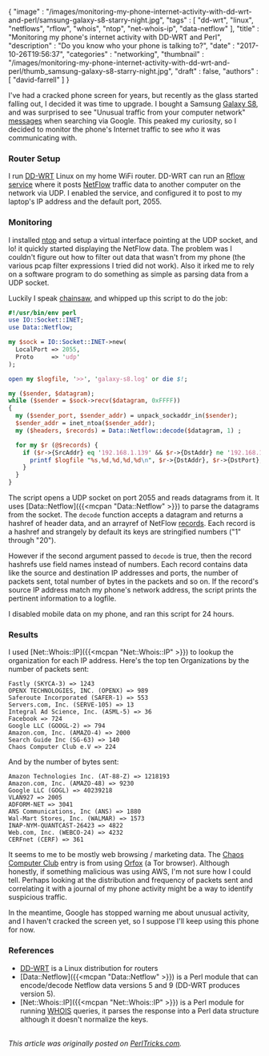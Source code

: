 {
   "image" : "/images/monitoring-my-phone-internet-activity-with-dd-wrt-and-perl/samsung-galaxy-s8-starry-night.jpg",
   "tags" : [
      "dd-wrt",
      "linux",
      "netflows",
      "rflow",
      "whois",
      "ntop",
      "net-whois-ip",
      "data-netflow"
   ],
   "title" : "Monitoring my phone's internet activity with DD-WRT and Perl",
   "description" : "Do you know who your phone is talking to?",
   "date" : "2017-10-26T19:56:37",
   "categories" : "networking",
   "thumbnail" : "/images/monitoring-my-phone-internet-activity-with-dd-wrt-and-perl/thumb_samsung-galaxy-s8-starry-night.jpg",
   "draft" : false,
   "authors" : [
      "david-farrell"
   ]
}

I've had a cracked phone screen for years, but recently as the glass started falling out, I decided it was time to upgrade. I bought a Samsung [Galaxy S8](https://www.samsung.com/us/explore/galaxy-s8/), and was surprised to see "Unusual traffic from your computer network" [messages](https://support.google.com/websearch/answer/86640?hl=en) when searching via Google. This peaked my curiosity, so I decided to monitor the phone's Internet traffic to see *who* it was communicating with.

### Router Setup

I run [DD-WRT](http://www.dd-wrt.com/site/index) Linux on my home WiFi router. DD-WRT can run an [Rflow service](https://www.dd-wrt.com/wiki/index.php/Network_traffic_analysis_with_netflow_and_ntop) where it posts [NetFlow](https://en.wikipedia.org/wiki/NetFlow) traffic data to another computer on the network via UDP. I enabled the service, and configured it to post to my laptop's IP address and the default port, 2055.

### Monitoring

I installed [ntop](https://www.ntop.org/) and setup a virtual interface pointing at the UDP socket, and lo! it quickly started displaying the NetFlow data. The problem was I couldn't figure out how to filter out data that wasn't from my phone (the various pcap filter expressions I tried did not work). Also it irked me to rely on a software program to do something as simple as parsing data from a UDP socket.

Luckily I speak [chainsaw](https://en.wikipedia.org/wiki/Perl), and whipped up this script to do the job:

```perl
#!/usr/bin/env perl
use IO::Socket::INET;
use Data::Netflow;

my $sock = IO::Socket::INET->new(
  LocalPort => 2055,
  Proto     => 'udp'
);

open my $logfile, '>>', 'galaxy-s8.log' or die $!;

my ($sender, $datagram);
while ($sender = $sock->recv($datagram, 0xFFFF))
{
  my ($sender_port, $sender_addr) = unpack_sockaddr_in($sender);
  $sender_addr = inet_ntoa($sender_addr);
  my ($headers, $records) = Data::Netflow::decode($datagram, 1) ;

  for my $r (@$records) {
    if ($r->{SrcAddr} eq '192.168.1.139' && $r->{DstAddr} ne '192.168.1.1') {
      printf $logfile "%s,%d,%d,%d,%d\n", $r->{DstAddr}, $r->{DstPort}, $r->{Packets}, $r->{Octets}, time;
    }
  }
}
```

The script opens a UDP socket on port 2055 and reads datagrams from it. It uses [Data::Netflow]({{<mcpan "Data::Netflow" >}}) to parse the datagrams from the socket. The `decode` function accepts a datagram and returns a hashref of header data, and an arrayref of NetFlow [records](https://en.wikipedia.org/wiki/NetFlow#NetFlow_Record). Each record is a hashref and strangely by default its keys are stringified numbers ("1" through "20").

However if the second argument passed to `decode` is true, then the record hashrefs use field names instead of numbers. Each record contains data like the source and destination IP addresses and ports, the number of packets sent, total number of bytes in the packets and so on. If the record's source IP address match my phone's network address, the script prints the pertinent information to a logfile.

I disabled mobile data on my phone, and ran this script for 24 hours.

### Results

I used [Net::Whois::IP]({{<mcpan "Net::Whois::IP" >}}) to lookup the organization for each IP address. Here's the top ten Organizations by the number of packets sent:

    Fastly (SKYCA-3) => 1243
    OPENX TECHNOLOGIES, INC. (OPENX) => 989
    Saferoute Incorporated (SAFER-1) => 553
    Servers.com, Inc. (SERVE-105) => 13
    Integral Ad Science, Inc. (ASML-5) => 36
    Facebook => 724
    Google LLC (GOOGL-2) => 794
    Amazon.com, Inc. (AMAZO-4) => 2000
    Search Guide Inc (SG-63) => 140
    Chaos Computer Club e.V => 224

And by the number of bytes sent:

    Amazon Technologies Inc. (AT-88-Z) => 1218193
    Amazon.com, Inc. (AMAZO-48) => 9230
    Google LLC (GOGL) => 40239218
    VLAN927 => 2005
    ADFORM-NET => 3041
    ANS Communications, Inc (ANS) => 1880
    Wal-Mart Stores, Inc. (WALMAR) => 1573
    INAP-NYM-QUANTCAST-26423 => 4822
    Web.com, Inc. (WEBCO-24) => 4232
    CERFnet (CERF) => 361

It seems to me to be mostly web browsing / marketing data. The [Chaos Computer Club](https://www.ccc.de/en/club) entry is from using [Orfox](https://guardianproject.info/apps/orfox/) (a Tor browser). Although honestly, if something malicious was using AWS, I'm not sure how I could tell. Perhaps looking at the distribution and frequency of packets sent and correlating it with a journal of my phone activity might be a way to identify suspicious traffic.

In the meantime, Google has stopped warning me about unusual activity, and I haven't cracked the screen yet, so I suppose I'll keep using this phone for now.

### References

* [DD-WRT](http://www.dd-wrt.com/site/index) is a Linux distribution for routers
* [Data::Netflow]({{<mcpan "Data::Netflow" >}}) is a Perl module that can encode/decode Netflow data versions 5 and 9 (DD-WRT produces version 5).
* [Net::Whois::IP]({{<mcpan "Net::Whois::IP" >}}) is a Perl module for running [WHOIS](https://en.wikipedia.org/wiki/WHOIS) queries, it parses the response into a Perl data structure although it doesn't normalize the keys.

\
*This article was originally posted on [PerlTricks.com](http://perltricks.com).*
